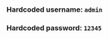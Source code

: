 ### Hardcoded username: `admin`

### Hardcoded password: `12345`

[DEMO]:(news-app-yurakichalo.surge.sh)

